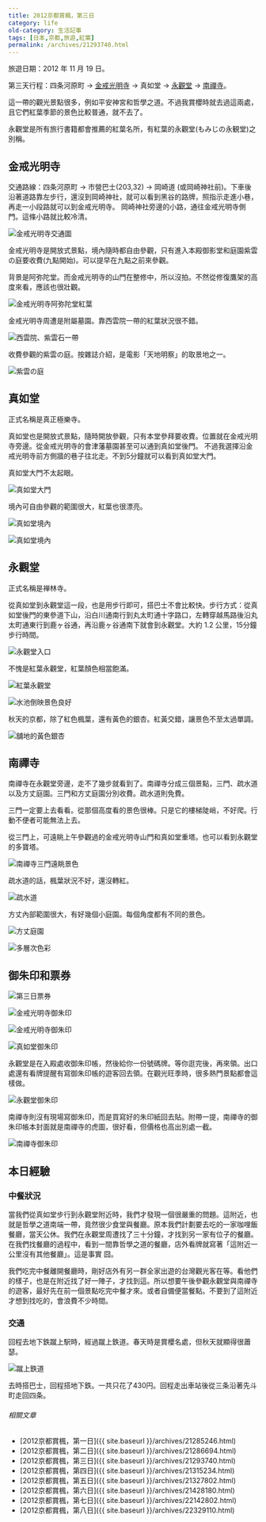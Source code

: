 ```yaml
---
title: 2012京都賞楓，第三日
category: life
old-category: 生活記事
tags: [日本,京都,旅遊,紅葉]
permalink: /archives/21293740.html
---
```


旅遊日期：2012 年 11 月 19 日。

第三天行程：四条河原町 -> [金戒光明寺](http://www.kurodani.jp/) -> 真如堂 -> [永觀堂](http://www.eikando.or.jp/) -> [南禪寺](http://www.nanzen.com/)。

這一帶的觀光景點很多，例如平安神宮和哲學之道。不過我賞櫻時就去過這兩處，且它們紅葉季節的景色比較普通，就不去了。

永觀堂是所有旅行書籍都會推薦的紅葉名所，有紅葉的永觀堂(もみじの永観堂)之別稱。

<!--more-->

## 金戒光明寺

交通路線：四条河原町 -> 市營巴士(203,32) -> 岡崎道 (或岡崎神社前)。下車後沿著道路靠左步行，還沒到岡崎神社，就可以看到黑谷的路牌，照指示走進小巷，再走一小段路就可以到金戒光明寺。
岡崎神社旁邊的小路，通往金戒光明寺側門。這條小路就比較冷清。

![金戒光明寺交通圖](https://i.imgur.com/IjSY8em.png)

金戒光明寺是開放式景點，境內隨時都自由參觀，只有進入本殿御影堂和庭園紫雲の庭要收費(九點開始)。可以提早在九點之前來參觀。

背景是阿弥陀堂。而金戒光明寺的山門在整修中，所以沒拍。不然從修復鷹架的高度來看，應該也很壯觀。

![金戒光明寺阿弥陀堂紅葉](https://i.imgur.com/0Vg05Im.jpg)

金戒光明寺周遭是附屬墓園。靠西雲院一帶的紅葉狀況很不錯。

![西雲院、紫雲石一帶](https://i.imgur.com/Y9pOQo8.jpg)

收費參觀的紫雲の庭。按雜誌介紹，是電影「天地明察」的取景地之一。

![紫雲の庭](https://i.imgur.com/VWiILG5.jpg)

## 真如堂

正式名稱是真正極樂寺。

真如堂也是開放式景點，隨時開放參觀，只有本堂參拜要收費。位置就在金戒光明寺旁邊。從金戒光明寺的會津藩墓園甚至可以通到真如堂後門。
不過我選擇沿金戒光明寺前方側牆的巷子往北走。不到5分鐘就可以看到真如堂大門。

真如堂大門不太起眼。

![真如堂大門](https://i.imgur.com/s3y9IUQ.jpg)

境內可自由參觀的範圍很大，紅葉也很漂亮。

![真如堂境內](https://i.imgur.com/KtYfY3z.jpg)

![真如堂境內](https://i.imgur.com/Y3oSNj5.jpg)

## 永觀堂

正式名稱是禅林寺。

從真如堂到永觀堂這一段，也是用步行即可，搭巴士不會比較快。步行方式：從真如堂後門的東參道下山，沿白川通南行到丸太町通十字路口，左轉穿越馬路後沿丸太町通東行到鹿ヶ谷通，再沿鹿ヶ谷通南下就會到永觀堂。大約 1.2 公里，15分鐘步行時間。

![永觀堂入口](https://i.imgur.com/58kcqer.jpg)

不愧是紅葉永觀堂，紅葉顏色相當飽滿。

![紅葉永觀堂](https://i.imgur.com/KqjULSN.jpg)

![水池倒映景色良好](https://i.imgur.com/noCFrGE.jpg)

秋天的京都，除了紅色楓葉，還有黃色的銀杏。紅黃交錯，讓景色不至太過單調。

![舖地的黃色銀杏](https://i.imgur.com/RzveJlD.jpg)

## 南禪寺

南禪寺在永觀堂旁邊，走不了幾步就看到了。南禪寺分成三個景點，三門、疏水道以及方丈庭園。三門和方丈庭園分別收費。疏水道則免費。

三門一定要上去看看。從那個高度看的景色很棒。只是它的樓梯陡峭，不好爬。行動不便者可能無法上去。

從三門上，可遠眺上午參觀過的金戒光明寺山門和真如堂重塔。也可以看到永觀堂的多寶塔。

![南禪寺三門遠眺景色](https://i.imgur.com/jUSCqGw.jpg)

疏水道的話，楓葉狀況不好，還沒轉紅。

![疏水道](https://i.imgur.com/LhVPkjw.jpg)

方丈內部範圍很大，有好幾個小庭園。每個角度都有不同的景色。

![方丈庭園](https://i.imgur.com/C8LeXcc.jpg)

![多層次色彩](https://i.imgur.com/V707CGr.jpg)

## 御朱印和票券

![第三日票券](https://i.imgur.com/5ouii9f.jpg)

![金戒光明寺御朱印](https://i.imgur.com/KQzYopV.jpg)

![金戒光明寺御朱印](https://i.imgur.com/Ef4JZTT.jpg)

![真如堂御朱印](https://i.imgur.com/QnWswIi.jpg)

永觀堂是在入殿處收御朱印帳，然後給你一份號碼牌。等你逛完後，再來領。出口處還有看牌提醒有寫御朱印帳的遊客回去領。在觀光旺季時，很多熱門景點都會這樣做。

![永觀堂御朱印](https://i.imgur.com/SCxu2kU.jpg)

南禪寺則沒有現場寫御朱印，而是買寫好的朱印紙回去貼。附帶一提，南禪寺的御朱印帳本封面就是南禪寺的虎圖，很好看，但價格也高出別處一截。

![南禪寺御朱印](https://i.imgur.com/CVHJI4F.jpg)

## 本日經驗

### 中餐狀況

當我們從真如堂步行到永觀堂附近時，我們才發現一個很嚴重的問題。這附近，也就是哲學之道南端一帶，竟然很少食堂與餐廳。原本我們計劃要去吃的一家咖哩飯餐廳，當天公休。我們在永觀堂周遭找了三十分鐘，才找到另一家有位子的餐廳。在我們找餐廳的過程中，看到一間靠哲學之道的餐廳，店外看牌就寫著「這附近一公里沒有其他餐廳」。這是事實 囧。

我們吃完中餐離開餐廳時，剛好店外有另一群全家出遊的台灣觀光客在等。看他們的樣子，也是在附近找了好一陣子，才找到這。所以想要午後參觀永觀堂與南禪寺的遊客，最好先在前一個景點吃完中餐才來。或者自備便當餐點。不要到了這附近才想到找吃的，會浪費不少時間。

### 交通

回程去地下鉄蹴上駅時，經過蹴上鉄道。春天時是賞櫻名處，但秋天就顯得很蕭瑟。

![蹴上鉄道](https://i.imgur.com/6fJAdSl.jpg)

去時搭巴士，回程搭地下鉄。一共只花了430円。回程走出車站後從三条沿著先斗町走回四条。

###### 相關文章

* [2012京都賞楓，第一日]({{ site.baseurl }}/archives/21285246.html)
* [2012京都賞楓，第二日]({{ site.baseurl }}/archives/21286694.html)
* [2012京都賞楓，第三日]({{ site.baseurl }}/archives/21293740.html)
* [2012京都賞楓，第四日]({{ site.baseurl }}/archives/21315234.html)
* [2012京都賞楓，第五日]({{ site.baseurl }}/archives/21327802.html)
* [2012京都賞楓，第六日]({{ site.baseurl }}/archives/21428180.html)
* [2012京都賞楓，第七日]({{ site.baseurl }}/archives/22142802.html)
* [2012京都賞楓，第八日]({{ site.baseurl }}/archives/22329110.html)
